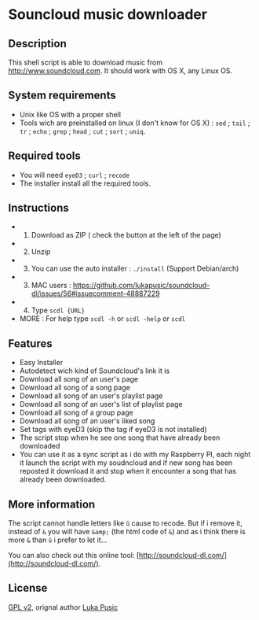 Souncloud music downloader
==============

Description
--------------
This shell script is able to download music from http://www.soundcloud.com.
It should work with OS X, any Linux OS.

System requirements
--------------
* Unix like OS with a proper shell
* Tools wich are preinstalled on linux (I don't know  for OS X) : `sed` ; `tail` ; `tr` ; `echo` ; `grep` ; `head` ; `cut` ; `sort` ; `uniq`.


Required tools
--------------
* You will need `eyeD3` ; `curl` ; `recode`
* The installer install all the required tools.


Instructions
--------------
* 1) Download as ZIP ( check the button at the left of the page)
* 2) Unzip
* 3) You can use the auto installer : `./install` (Support Debian/arch)
* 3) MAC users : https://github.com/lukapusic/soundcloud-dl/issues/56#issuecomment-48887229
* 4) Type `scdl {URL}`
* MORE : For help type `scdl -h` or `scdl -help` or `scdl`


Features
--------------
* Easy Installer
* Autodetect wich kind of Soundcloud's link it is
* Download all song of an user's page
* Download all song of a song page
* Download all song of an user's playlist page
* Download all song of an user's list of playlist page
* Download all song of a group page
* Download all song of an user's liked song
* Set tags with eyeD3 (skip the tag if eyeD3 is not installed)
* The script stop when he see one song that have already been downloaded
* You can use it as a sync script as i do with my Raspberry PI, each night it launch the script with my soudncloud and if new song has been reposted it download it and stop when it encounter a song that has already been downloaded.


More information
--------------
The script cannot handle letters like `û` cause to recode. But if i remove it, instead of `&` you will have `&amp;` (the html code of `&`) and as i think there is more `&` than `û` i prefer to let it...

You can also check out this online tool: [http://soundcloud-dl.com/](http://soundcloud-dl.com/).


License
--------------
[GPL v2](https://www.gnu.org/licenses/gpl-2.0.txt), orignal author [Luka Pusic](http://pusic.si)
